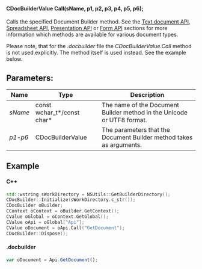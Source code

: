 #### CDocBuilderValue Call(sName, p1, p2, p3, p4, p5, p6);

Calls the specified Document Builder method. See the [Text document API](/officeapi/textdocumentapi), [Spreadsheet API](/officeapi/spreadsheetapi), [Presentation API](/officeapi/presentationapi) or [Form API](/officeapi/formapi) sections for more information which methods are available for various document types.

Please note, that for the *.docbuilder* file the *CDocBuilderValue.Call* method is not used explicitly. The method itself is used instead. See the example below.

## Parameters:

| Name    | Type                          | Description                                                            |
| ------- | ----------------------------- | ---------------------------------------------------------------------- |
| *sName* | const wchar\_t\*/const char\* | The name of the Document Builder method in the Unicode or UTF8 format. |
| *p1-p6* | CDocBuilderValue              | The parameters that the Document Builder method takes as arguments.    |

## Example

#### C++

```c++
std::wstring sWorkDirectory = NSUtils::GetBuilderDirectory();
CDocBuilder::Initialize(sWorkDirectory.c_str());
CDocBuilder oBuilder;
CContext oContext = oBuilder.GetContext();
CValue oGlobal = oContext.GetGlobal();
CValue oApi = oGlobal["Api"];
CValue oDocument = oApi.Call("GetDocument");
CDocBuilder::Dispose();
```

#### .docbuilder

```js
var oDocument = Api.GetDocument();
```
